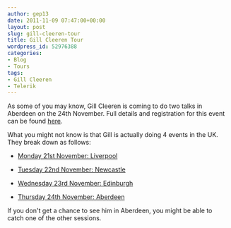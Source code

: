 ```yaml
---
author: gep13
date: 2011-11-09 07:47:00+00:00
layout: post
slug: gill-cleeren-tour
title: Gill Cleeren Tour
wordpress_id: 52976388
categories:
- Blog
- Tours
tags:
- Gill Cleeren
- Telerik
---
```


As some of you may know, Gill Cleeren is coming to do two talks in Aberdeen on the 24th November. Full details and registration for this event can be found [here](http://www.aberdeendevelopers.co.uk/post/2011/10/10/ADNUGUK-%E2%80%93-November-2011-Meeting.aspx).




What you might not know is that Gill is actually doing 4 events in the UK. They break down as follows:






  * [Monday 21st November: Liverpool](http://thestack-november2011.eventbrite.com/)


  * [Tuesday 22nd November: Newcastle](http://nebytesgcleerennov2011.eventbrite.com/)


  * [Wednesday 23rd November: Edinburgh](http://gillcleeren2011.eventbrite.co.uk/?ebtv=F)


  * [Thursday 24th November: Aberdeen](http://adnuguk-nov2011.eventbrite.com/?ref=ebtn)



If you don't get a chance to see him in Aberdeen, you might be able to catch one of the other sessions.
